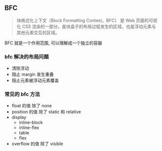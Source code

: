 ## BFC

> 块格式化上下文（Block Formatting Context，BFC） 是 Web 页面的可视化 CSS 渲染的一部分，是块盒子的布局过程发生的区域，也是浮动元素与其他元素交互的区域。

BFC 就是一个作用范围, 可以理解成一个独立的容器

### bfc 解决的布局问题

- 清除浮动
- 阻止 margin 发生重叠
- 阻止元素被浮动元素覆盖

### 常见的 bfc 方法

- float 的值 除了 none
- position 的值 除了 static 和 relative
- display
  - inline-block
  - inline-flex
  - table
  - flex
- overflow 的值 除了 visible
